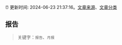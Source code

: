 :alarm_clock: 更新时间: 2024-06-23 21:37:16。[文章来源](/README.md)、[文章分类](/TAGS.md)

## 报告


> 关键字：`报告`、`月报`



